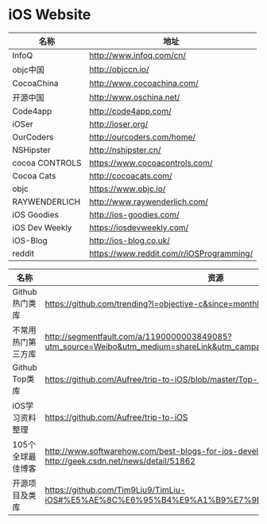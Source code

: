# iOS Website

名称 | 地址 
----- | ----- 
InfoQ |  <http://www.infoq.com/cn/> 
objc中国 |  <http://objccn.io/> 
CocoaChina |  <http://www.cocoachina.com/>
开源中国 |  <http://www.oschina.net/>
Code4app |  <http://code4app.com/>
iOSer |  <http://ioser.org/>
OurCoders |  <http://ourcoders.com/home/>
NSHipster | <http://nshipster.cn/>
cocoa CONTROLS | <https://www.cocoacontrols.com/>
Cocoa Cats | <http://cocoacats.com/>
objc | <https://www.objc.io/>
RAYWENDERLICH | <http://www.raywenderlich.com/>
iOS Goodies | <http://ios-goodies.com/>
iOS Dev Weekly | <https://iosdevweekly.com/>
iOS-Blog | <http://ios-blog.co.uk/>
reddit | <https://www.reddit.com/r/iOSProgramming/>

名称 | 资源 
----- | ----- 
Github热门类库 |  <https://github.com/trending?l=objective-c&since=monthly> 
不常用热门第三方库 |  <http://segmentfault.com/a/1190000003849085?utm_source=Weibo&utm_medium=shareLink&utm_campaign=socialShare&searchPic=false>
Github Top类库 |  <https://github.com/Aufree/trip-to-iOS/blob/master/Top-100.md> 
iOS学习资料整理 | <https://github.com/Aufree/trip-to-iOS> 
105个全球最佳博客 | <http://www.softwarehow.com/best-blogs-for-ios-developers/> && <http://geek.csdn.net/news/detail/51862>
开源项目及类库 | <https://github.com/Tim9Liu9/TimLiu-iOS#%E5%AE%8C%E6%95%B4%E9%A1%B9%E7%9B%AE> 


